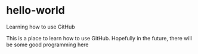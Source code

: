 # hello-world
Learning how to use GitHub

This is a place to learn how to use GitHub. Hopefully in the future, there will be some good programming here
